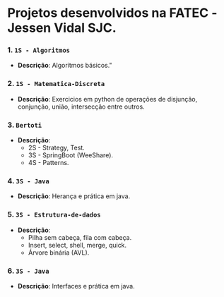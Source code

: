 # Projetos desenvolvidos na FATEC -Jessen Vidal SJC.

### 1. `1S - Algoritmos`
- **Descrição**: Algoritmos básicos."

### 2. `1S - Matematica-Discreta`
- **Descrição**: Exercicios em python de operações de disjunção, conjunção, união, intersecção entre outros.

### 3. `Bertoti`
- **Descrição**: 
    - 2S - Strategy, Test.
    - 3S - SpringBoot (WeeShare).
    - 4S - Patterns.

### 4. `3S - Java`
- **Descrição**: Herança e prática em java.


### 5. `3S - Estrutura-de-dados`
- **Descrição**: 
    - Pilha sem cabeça, fila com cabeça.
    - Insert, select, shell, merge, quick.
    - Árvore binária (AVL).

### 6. `3S - Java`
- **Descrição**: Interfaces e prática em java.



